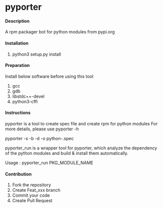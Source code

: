 # pyporter

#### Description
A rpm packager bot for python modules from pypi.org

#### Installation

1.  python3 setup.py install

#### Preparation
Install below software before using this tool
1.  gcc
2.  gdb
3.  libstdc++-devel
4.  python3-cffi

#### Instructions

pyporter is a tool to create spec file and create rpm for python modules
For more details, please use pyporter -h

pyporter <package> -s -b -d -o python-<package>.spec

pyporter_run is a wrapper tool for pyporter, which analyze the dependency 
of the python modules and build & install them automatically. 

Usage :
     pyporter_run PKG_MODULE_NAME

#### Contribution

1.  Fork the repository
2.  Create Feat_xxx branch
3.  Commit your code
4.  Create Pull Request
